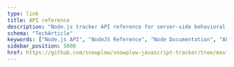 ```yaml
---
type: link
title: API reference
description: "Node.js tracker API reference for server-side behavioral event tracking in JavaScript applications."
schema: "TechArticle"
keywords: ["Node.js API", "NodeJS Reference", "Node Documentation", "API Documentation", "NodeJS SDK", "Node Tracker"]
sidebar_position: 5000
href: https://github.com/snowplow/snowplow-javascript-tracker/tree/master/trackers/node-tracker/docs
---
```


